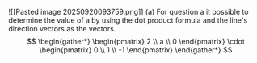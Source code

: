 ![[Pasted image 20250920093759.png]]
(a) For question a it possible to determine the value of a by using the dot product formula and the line's direction vectors as the vectors.
$$
\begin{gather*}
\begin{pmatrix}
2 \\
a \\
0
\end{pmatrix} \cdot \begin{pmatrix}
0 \\
1 \\
-1
\end{pmatrix}
\end{gather*}
$$